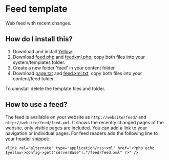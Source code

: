 Feed template
=============
Web feed with recent changes.

How do I install this?
----------------------
1. Download and install [Yellow](https://github.com/markseu/yellowcms/).  
2. Download [feed.php](feed.php?raw=true) and [feedxml.php](feedxml.php?raw=true), copy both files into your system/templates folder.  
3. Create a new folder 'feed' in your content folder.
4. Download [page.txt](page.txt?raw=true) and [feed.xml.txt](feed.xml.txt?raw=true), copy both files into your content/feed folder.

To uninstall delete the template files and folder.

How to use a feed?
------------------
The feed is available on your website as `http://website/feed/` and `http://website/feed/feed.xml`. It shows the recently changed pages of the website, only visible pages are included. You can add a link to your navigation or individual pages. For feed readers add the following line to your header snippet:

`<link rel="alternate" type="application/rss+xml" href="<?php echo $yellow->config->get("serverBase")."/feed/feed.xml" ?>" />`